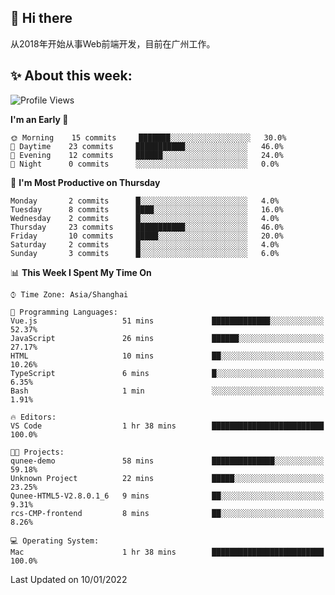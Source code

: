 ## 👋 Hi there

从2018年开始从事Web前端开发，目前在广州工作。

<!--![](https://github-readme-stats.vercel.app/api?username=fxpixels&theme=graywhite&hide_border=true)
![](https://github-readme-stats.vercel.app/api/top-langs/?username=fxpixels&hide_border=true&layout=compact)
-->
<!--
<img src="https://github-readme-stats.vercel.app/api?username=fxpixels&theme=graywhite&hide_border=true" width="500" alt=""/>
<img src="https://github-readme-stats.vercel.app/api/top-langs/?username=fxpixels&hide_border=true&layout=compact" width="300" alt=""/>
-->
## ✨ About this week:
<!--START_SECTION:waka-->
![Profile Views](http://img.shields.io/badge/Profile%20Views-4-blue)

**I'm an Early 🐤** 

```text
🌞 Morning    15 commits     ███████░░░░░░░░░░░░░░░░░░   30.0% 
🌆 Daytime    23 commits     ███████████░░░░░░░░░░░░░░   46.0% 
🌃 Evening    12 commits     ██████░░░░░░░░░░░░░░░░░░░   24.0% 
🌙 Night      0 commits      ░░░░░░░░░░░░░░░░░░░░░░░░░   0.0%

```
📅 **I'm Most Productive on Thursday** 

```text
Monday       2 commits      █░░░░░░░░░░░░░░░░░░░░░░░░   4.0% 
Tuesday      8 commits      ████░░░░░░░░░░░░░░░░░░░░░   16.0% 
Wednesday    2 commits      █░░░░░░░░░░░░░░░░░░░░░░░░   4.0% 
Thursday     23 commits     ███████████░░░░░░░░░░░░░░   46.0% 
Friday       10 commits     █████░░░░░░░░░░░░░░░░░░░░   20.0% 
Saturday     2 commits      █░░░░░░░░░░░░░░░░░░░░░░░░   4.0% 
Sunday       3 commits      █░░░░░░░░░░░░░░░░░░░░░░░░   6.0%

```


📊 **This Week I Spent My Time On** 

```text
⌚︎ Time Zone: Asia/Shanghai

💬 Programming Languages: 
Vue.js                   51 mins             █████████████░░░░░░░░░░░░   52.37% 
JavaScript               26 mins             ██████░░░░░░░░░░░░░░░░░░░   27.17% 
HTML                     10 mins             ██░░░░░░░░░░░░░░░░░░░░░░░   10.26% 
TypeScript               6 mins              █░░░░░░░░░░░░░░░░░░░░░░░░   6.35% 
Bash                     1 min               ░░░░░░░░░░░░░░░░░░░░░░░░░   1.91%

🔥 Editors: 
VS Code                  1 hr 38 mins        █████████████████████████   100.0%

🐱‍💻 Projects: 
qunee-demo               58 mins             ██████████████░░░░░░░░░░░   59.18% 
Unknown Project          22 mins             █████░░░░░░░░░░░░░░░░░░░░   23.25% 
Qunee-HTML5-V2.8.0.1_6   9 mins              ██░░░░░░░░░░░░░░░░░░░░░░░   9.31% 
rcs-CMP-frontend         8 mins              ██░░░░░░░░░░░░░░░░░░░░░░░   8.26%

💻 Operating System: 
Mac                      1 hr 38 mins        █████████████████████████   100.0%

```


 Last Updated on 10/01/2022
<!--END_SECTION:waka-->

<!-- ![Visitor Badge](https://visitor-badge.laobi.icu/badge?page_id=fxpixels) -->

<!--
**FxPixels/FxPixels** is a ✨ _special_ ✨ repository because its `README.md` (this file) appears on your GitHub profile.

Here are some ideas to get you started:

- 🔭 I’m currently working on ...
- 🌱 I’m currently learning ...
- 👯 I’m looking to collaborate on ...
- 🤔 I’m looking for help with ...
- 💬 Ask me about ...
- 📫 How to reach me: ...
- 😄 Pronouns: ...
- ⚡ Fun fact: ...
-->
